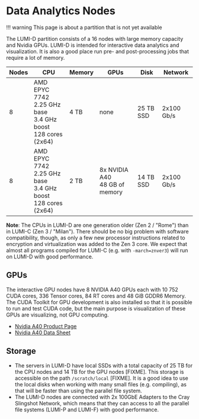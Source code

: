 # Data Analytics Nodes

[a40-product]: https://www.nvidia.com/en-us/data-center/a40/
[a40-specs]: https://www.nvidia.com/content/dam/en-zz/Solutions/Data-Center/a40/proviz-print-nvidia-a40-datasheet-us-nvidia-1469711-r8-web.pdf

!!! warning
    This page is about a partition that is not yet available

The LUMI-D partition consists of a 16 nodes with large memory capacity and
Nvidia GPUs. LUMI-D is intended for interactive data analytics and
visualization. It is also a good place run pre- and post-processing jobs that
require a lot of memory.

| Nodes | CPU                                                                 | Memory | GPUs                                 | Disk      | Network    |
|-------|---------------------------------------------------------------------|--------|--------------------------------------|-----------|------------|
| 8     | AMD EPYC 7742<br>2.25 GHz base<br>3.4 GHz boost<br>128 cores (2x64) | 4 TB   | none                                 | 25 TB SSD | 2x100 Gb/s |
| 8     | AMD EPYC 7742<br>2.25 GHz base<br>3.4 GHz boost<br>128 cores (2x64) | 2 TB   | 8x NVIDIA A40<br>48 GB of memory | 14 TB SSD | 2x100 Gb/s |

**Note**: The CPUs in LUMI-D are one generation older (Zen 2 / "Rome") than in
LUMI-C (Zen 3 / "Milan"). There should be no big problem with
software compatibility, though, as only a few new processor instructions related
to encryption and virtualization was added to the Zen 3 core. We expect that
almost all programs compiled for LUMI-C (e.g. with `-march=znver3`)
will run on LUMI-D with good performance.

## GPUs

The interactive GPU nodes have 8 NVIDIA A40 GPUs each with 10 752 CUDA
cores, 336 Tensor cores, 84 RT cores and 48 GiB GDDR6 Memory. The CUDA Toolkit 
for GPU development is also installed so that it is possible to run and test 
CUDA code, but the main purpose is visualization of these GPUs are visualizing,
not GPU computing.

* [Nvidia A40 Product Page][a40-product]
* [Nvidia A40 Data Sheet][a40-specs]

## Storage

* The servers in LUMI-D have local SSDs with a total capacity of 25 TB for the
  CPU nodes and 14 TB for the GPU nodes [FIXME]. This storage is accessible on
  the path `/scratch/local` [FIXME]. It is a good idea to use the local disks
  when working with many small files (e.g. compiling), as that will be faster
  than using the parallel file system.
* The LUMI-D nodes are connected with 2x 100GbE Adapters to the Cray Slingshot 
  Network, which means that they can access to all the parallel file systems 
  (LUMI-P and LUMI-F) with good performance.
